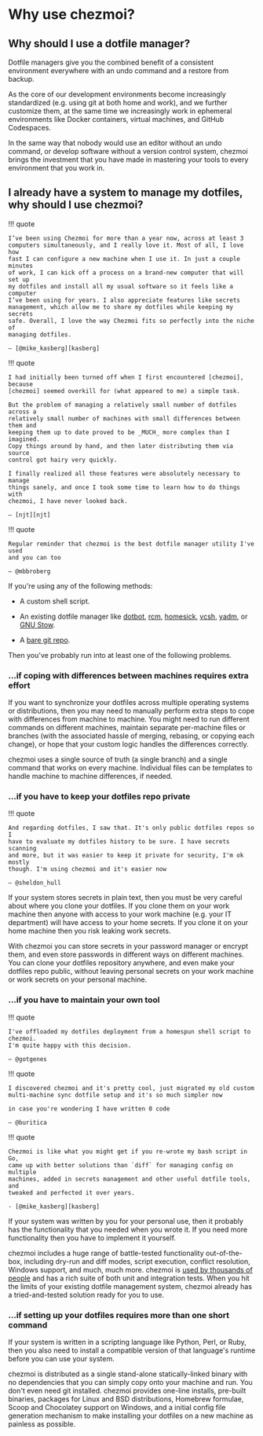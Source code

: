 # Why use chezmoi?

## Why should I use a dotfile manager?

Dotfile managers give you the combined benefit of a consistent environment
everywhere with an undo command and a restore from backup.

As the core of our development environments become increasingly standardized
(e.g. using git at both home and work), and we further customize them, at the
same time we increasingly work in ephemeral environments like Docker
containers, virtual machines, and GitHub Codespaces.

In the same way that nobody would use an editor without an undo command, or
develop software without a version control system, chezmoi brings the
investment that you have made in mastering your tools to every environment that
you work in.

## I already have a system to manage my dotfiles, why should I use chezmoi?

!!! quote

    I’ve been using Chezmoi for more than a year now, across at least 3
    computers simultaneously, and I really love it. Most of all, I love how
    fast I can configure a new machine when I use it. In just a couple minutes
    of work, I can kick off a process on a brand-new computer that will set up
    my dotfiles and install all my usual software so it feels like a computer
    I’ve been using for years. I also appreciate features like secrets
    management, which allow me to share my dotfiles while keeping my secrets
    safe. Overall, I love the way Chezmoi fits so perfectly into the niche of
    managing dotfiles.

    — [@mike_kasberg][kasberg]

!!! quote

    I had initially been turned off when I first encountered [chezmoi], because
    [chezmoi] seemed overkill for (what appeared to me) a simple task.

    But the problem of managing a relatively small number of dotfiles across a
    relatively small number of machines with small differences between them and
    keeping them up to date proved to be _MUCH_ more complex than I imagined.
    Copy things around by hand, and then later distributing them via source
    control got hairy very quickly.

    I finally realized all those features were absolutely necessary to manage
    things sanely, and once I took some time to learn how to do things with
    chezmoi, I have never looked back.

    — [njt][njt]

!!! quote

    Regular reminder that chezmoi is the best dotfile manager utility I've used
    and you can too

    — @mbbroberg

If you're using any of the following methods:

* A custom shell script.

* An existing dotfile manager like [dotbot][dotbot], [rcm][rcm],
  [homesick][homesick], [vcsh][vcsh], [yadm][yadm], or [GNU Stow][stow].

* A [bare git repo][baregit].

Then you've probably run into at least one of the following problems.

### ...if coping with differences between machines requires extra effort

If you want to synchronize your dotfiles across multiple operating systems or
distributions, then you may need to manually perform extra steps to cope with
differences from machine to machine. You might need to run different commands on
different machines, maintain separate per-machine files or branches (with the
associated hassle of merging, rebasing, or copying each change), or hope that
your custom logic handles the differences correctly.

chezmoi uses a single source of truth (a single branch) and a single command
that works on every machine. Individual files can be templates to handle machine
to machine differences, if needed.

### ...if you have to keep your dotfiles repo private

!!! quote

    And regarding dotfiles, I saw that. It's only public dotfiles repos so I
    have to evaluate my dotfiles history to be sure. I have secrets scanning
    and more, but it was easier to keep it private for security, I'm ok mostly
    though. I'm using chezmoi and it's easier now

    — @sheldon_hull

If your system stores secrets in plain text, then you must be very careful about
where you clone your dotfiles. If you clone them on your work machine then
anyone with access to your work machine (e.g. your IT department) will have
access to your home secrets. If you clone it on your home machine then you risk
leaking work secrets.

With chezmoi you can store secrets in your password manager or encrypt them, and
even store passwords in different ways on different machines. You can clone your
dotfiles repository anywhere, and even make your dotfiles repo public, without
leaving personal secrets on your work machine or work secrets on your personal
machine.

### ...if you have to maintain your own tool

!!! quote

    I've offloaded my dotfiles deployment from a homespun shell script to chezmoi.
    I'm quite happy with this decision.

    — @gotgenes

!!! quote

    I discovered chezmoi and it's pretty cool, just migrated my old custom
    multi-machine sync dotfile setup and it's so much simpler now

    in case you're wondering I have written 0 code

    — @buritica

!!! quote

    Chezmoi is like what you might get if you re-wrote my bash script in Go,
    came up with better solutions than `diff` for managing config on multiple
    machines, added in secrets management and other useful dotfile tools, and
    tweaked and perfected it over years.

    - [@mike_kasberg][kasberg]

If your system was written by you for your personal use, then it probably has
the functionality that you needed when you wrote it. If you need more
functionality then you have to implement it yourself.

chezmoi includes a huge range of battle-tested functionality out-of-the-box,
including dry-run and diff modes, script execution, conflict resolution, Windows
support, and much, much more. chezmoi is [used by thousands of people][stars]
and has a rich suite of both unit and integration tests. When you hit the limits
of your existing dotfile management system, chezmoi already has
a tried-and-tested solution ready for you to use.

### ...if setting up your dotfiles requires more than one short command

If your system is written in a scripting language like Python, Perl, or Ruby,
then you also need to install a compatible version of that language's runtime
before you can use your system.

chezmoi is distributed as a single stand-alone statically-linked binary with no
dependencies that you can simply copy onto your machine and run. You don't even
need git installed. chezmoi provides one-line installs, pre-built binaries,
packages for Linux and BSD distributions, Homebrew formulae, Scoop and
Chocolatey support on Windows, and a initial config file generation mechanism to
make installing your dotfiles on a new machine as painless as possible.

[baregit]: https://www.atlassian.com/git/tutorials/dotfiles
[dotbot]: https://github.com/anishathalye/dotbot
[homesick]: https://github.com/technicalpickles/homesick
[kasberg]: https://www.mikekasberg.com/blog/2021/05/12/my-dotfiles-story.html
[njt]: https://news.ycombinator.com/item?id=31015669
[rcm]: https://github.com/thoughtbot/rcm
[stars]: https://github.com/twpayne/chezmoi/stargazers
[stow]: https://www.gnu.org/software/stow/
[vcsh]: https://github.com/RichiH/vcsh
[yadm]: https://yadm.io/
